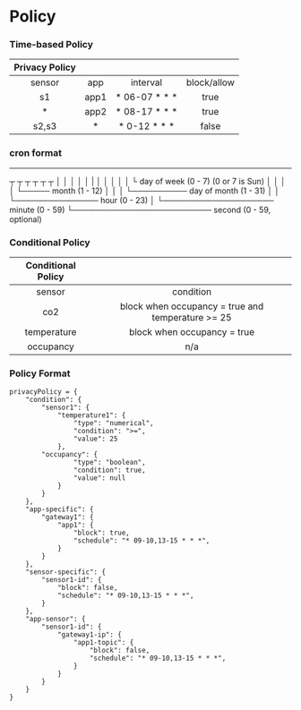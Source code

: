 # Policy

### Time-based Policy
| Privacy Policy |      |               |             |
|:--------------:|:----:|:-------------:|:-----------:|
|     sensor     |  app |    interval   | block/allow |
|       s1       | app1 | * 06-07 * * * |     true    |
|        *       | app2 | * 08-17 * * * |     true    |
|      s2,s3     |   *  |  * 0-12 * * * |    false    |

### cron format
*    *    *    *    *    *
┬    ┬    ┬    ┬    ┬    ┬
│    │    │    │    │    |
│    │    │    │    │    └ day of week (0 - 7) (0 or 7 is Sun)
│    │    │    │    └───── month (1 - 12)
│    │    │    └────────── day of month (1 - 31)
│    │    └─────────────── hour (0 - 23)
│    └──────────────────── minute (0 - 59)
└───────────────────────── second (0 - 59, optional)

### Conditional Policy
| Conditional Policy |                                                   |
|:------------------:|:-------------------------------------------------:|
|       sensor       |                     condition                     |
|         co2        | block when occupancy = true and temperature >= 25 |
|     temperature    |            block when occupancy = true            |
|      occupancy     |                        n/a                        |

### Policy Format
```
privacyPolicy = {
    "condition": {
        "sensor1": {
            "temperature1": {
                "type": "numerical",
                "condition": ">=",
                "value": 25
            },
        "occupancy": {
                "type": "boolean",
                "condition": true,
                "value": null
            }
        }
    },
    "app-specific": {
        "gateway1": {
            "app1": {
                "block": true,
                "schedule": "* 09-10,13-15 * * *",
            }
        }
    },
    "sensor-specific": {
        "sensor1-id": {
            "block": false,
            "schedule": "* 09-10,13-15 * * *",
        }
    },
    "app-sensor": {
        "sensor1-id": {
            "gateway1-ip": {
                "app1-topic": {
                    "block": false,
                    "schedule": "* 09-10,13-15 * * *",
                }
            }
        }
    }
}
```